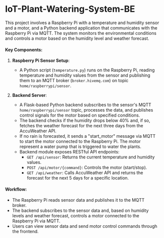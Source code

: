 # IoT-Plant-Watering-System-BE

This project involves a Raspberry Pi with a temperature and humidity sensor and a motor, and a Python backend application that communicates with the Raspberry Pi via MQTT. The system monitors the environmental conditions and controls a motor based on the humidity level and weather forecast.

#### Key Components:

1. **Raspberry Pi Sensor Setup**:
   - A Python script (`temperature.py`) runs on the Raspberry Pi, reading temperature and humidity values from the sensor and publishing them to an MQTT broker (`broker.hivemq.com`) on topic `home/raspberrypi/sensor`.

2. **Backend Server**:
   - A Flask-based Python backend subscribes to the sensor's MQTT `home/raspberrypi/sensor` topic, processes the data, and publishes control signals for the motor based on specified conditions.
   - The backend checks if the humidity drops below 40% and, if so, fetches the weather forecast for the next three days from the AccuWeather API.
   - If no rain is forecasted, it sends a "start_motor" message via MQTT to start the motor connected to the Raspberry Pi. The motor represent a water pump that is triggered to water the plants.
   - Backend module exposes RESTful API endpoints:
     - `GET /api/sensor`: Returns the current temperature and humidity values.
     - `POST /api/motor/{command}`: Controls the motor (start/stop).
     - `GET /api/weather`: Calls AccuWeather API and returns the forecast for the next 5 days for a specific location.   


#### Workflow:
- The Raspberry Pi reads sensor data and publishes it to the MQTT broker.
- The backend subscribes to the sensor data and, based on humidity levels and weather forecast, controls a motor connected to the Raspberry Pi via MQTT.
- Users can view sensor data and send motor control commands through the frontend.
